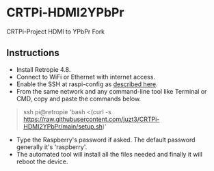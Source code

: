 # CRTPi-HDMI2YPbPr
 CRTPi-Project HDMI to YPbPr Fork

## Instructions

* Install Retropie 4.8.
* Connect to WiFi or Ethernet with internet access.
* Enable the SSH at raspi-config as [described here](https://retropie.org.uk/docs/SSH/).
* From the same network and any command-line tool like Terminal or CMD, copy and paste the commands below.
> ssh pi@retropie 'bash <(curl -s https://raw.githubusercontent.com/juzt3/CRTPi-HDMI2YPbPr/main/setup.sh)'
* Type the Raspberry's password if asked. The default password generally it's 'raspberry'.
* The automated tool will install all the files needed and finally it will reboot the device.